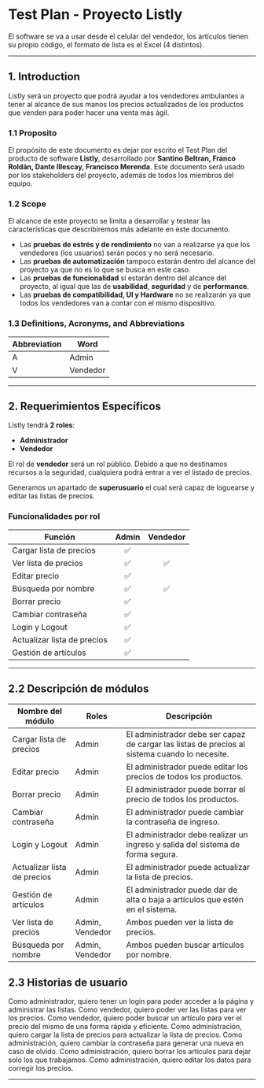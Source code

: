 # Test Plan - Proyecto Listly

El software se va a usar desde el celular del vendedor, los artículos tienen su propio código, el formato de lista es el Excel (4 distintos).

---

## 1. Introduction

Listly será un proyecto que podrá ayudar a los vendedores ambulantes a tener al alcance de sus manos los precios actualizados de los productos que venden para poder hacer una venta más ágil.

### 1.1 Proposito

El propósito de este documento es dejar por escrito el Test Plan del producto de software **Listly**, desarrollado por **Santino Beltran, Franco Roldán, Dante Illescay, Francisco Merenda**. Este documento será usado por los stakeholders del proyecto, además de todos los miembros del equipo.

### 1.2 Scope

El alcance de este proyecto se limita a desarrollar y testear las características que describiremos más adelante en este documento.

- Las **pruebas de estrés y de rendimiento** no van a realizarse ya que los vendedores (los usuarios) serán pocos y no será necesario.
- Las **pruebas de automatización** tampoco estarán dentro del alcance del proyecto ya que no es lo que se busca en este caso.
- Las **pruebas de funcionalidad** sí estarán dentro del alcance del proyecto, al igual que las de **usabilidad**, **seguridad** y de **performance**.
- Las **pruebas de compatibilidad, UI y Hardware** no se realizarán ya que todos los vendedores van a contar con el mismo dispositivo.

### 1.3 Definitions, Acronyms, and Abbreviations

| Abbreviation | Word     |
|--------------|----------|
| A            | Admin    |
| V            | Vendedor |

---

## 2. Requerimientos Específicos

Listly tendrá **2 roles**:

- **Administrador**
- **Vendedor**

El rol de **vendedor** será un rol público. Debido a que no destinamos recursos a la seguridad, cualquiera podrá entrar a ver el listado de precios.

Generamos un apartado de **superusuario** el cual será capaz de loguearse y editar las listas de precios.

### Funcionalidades por rol

| Función                    | Admin | Vendedor |
|----------------------------|:-----:|:--------:|
| Cargar lista de precios    |  ✅   |          |
| Ver lista de precios       |  ✅   |    ✅    |
| Editar precio              |  ✅   |          |
| Búsqueda por nombre        |  ✅   |    ✅    |
| Borrar precio              |  ✅   |          |
| Cambiar contraseña         |  ✅   |          |
| Login y Logout             |  ✅   |          |
| Actualizar lista de precios|  ✅   |          |
| Gestión de artículos       |  ✅   |          |

---

## 2.2 Descripción de módulos

| Nombre del módulo          | Roles  | Descripción |
|----------------------------|--------|-------------|
| Cargar lista de precios    | Admin  | El administrador debe ser capaz de cargar las listas de precios al sistema cuando lo necesite. |
| Editar precio              | Admin  | El administrador puede editar los precios de todos los productos. |
| Borrar precio              | Admin  | El administrador puede borrar el precio de todos los productos. |
| Cambiar contraseña         | Admin  | El administrador puede cambiar la contraseña de ingreso. |
| Login y Logout             | Admin  | El administrador debe realizar un ingreso y salida del sistema de forma segura. |
| Actualizar lista de precios| Admin  | El administrador puede actualizar la lista de precios. |
| Gestión de artículos       | Admin  | El administrador puede dar de alta o baja a artículos que estén en el sistema. |
| Ver lista de precios       | Admin, Vendedor | Ambos pueden ver la lista de precios. |
| Búsqueda por nombre        | Admin, Vendedor | Ambos pueden buscar artículos por nombre. |

## 2.3 Historias de usuario

 Como administrador, quiero tener un login para poder acceder a la página y administrar las listas.
 Como vendedor, quiero poder ver las listas para ver los precios.
 Como vendedor, quiero poder buscar un artículo para ver el precio del mismo de una forma rápida y eficiente.
 Como administración, quiero cargar la lista de precios para actualizar la lista de precios. 
 Como administración, quiero cambiar la contraseña para generar una nueva en caso de olvido.
 Como administración, quiero borrar los artículos para dejar solo los que trabajamos.
 Como administración, quiero editar los datos para corregir los precios.

---

